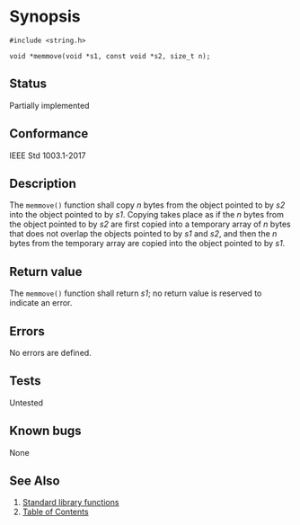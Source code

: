 # Synopsis

`#include <string.h>`

`void *memmove(void *s1, const void *s2, size_t n);`

## Status

Partially implemented

## Conformance

IEEE Std 1003.1-2017

## Description

The `memmove()` function shall copy _n_ bytes from the object pointed to by _s2_ into the object pointed to by _s1_.
Copying takes place as if the _n_ bytes from the object pointed to by _s2_ are first copied into a temporary array of
_n_ bytes that does not overlap the objects pointed to by _s1_ and _s2_, and then the _n_ bytes from the temporary
array are copied into the object pointed to by _s1_.

## Return value

The `memmove()` function shall return _s1_; no return value is reserved to indicate an error.

## Errors

No errors are defined.

## Tests

Untested

## Known bugs

None

## See Also

1. [Standard library functions](../README.md)
2. [Table of Contents](../../../README.md)
